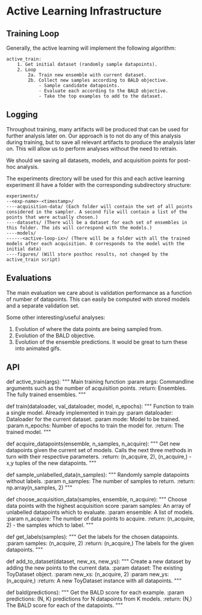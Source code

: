 # Active Learning Infrastructure

## Training Loop
Generally, the active learning will implement the following algorithm:

```
active_train:
    1. Get initial dataset (randomly sample datapoints).
    2. Loop
        2a. Train new ensemble with current dataset.
        2b. Collect new samples according to BALD objective.
            - Sample candidate datapoints.
            - Evaluate each according to the BALD objective.
            - Take the top examples to add to the dataset.
```

## Logging
Throughout training, many artifacts will be produced that can be used for further analysis later on. Our approach is to not do any of this analysis during training, but to save all relevant artifacts to produce the analysis later on. This will allow us to perform analyses without
the need to retrain. 

We should we saving all datasets, models, and acquisition points for post-hoc analysis.

The experiments directory will be used for this and each active learning experiment ill have a folder with the corresponding subdirectory structure:

```
experiments/
--<exp-name>-<timestamp>/
----acquisition-data/ (Each folder will contain the set of all points considered in the sampler. A second file will contain a list of the points that were actually chosen.)
----datasets/ (There will be a dataset for each set of ensembles in this folder. The ids will correspond with the models.)
----models/
------<active-loop-ix>/ (There will be a folder with all the trained models after each acquisition. 0 corresponds to the model with the initial data)
----figures/ (Will store posthoc results, not changed by the active_train script)
```

## Evaluations
The main evaluation we care about is validation performance as a function of number of datapoints. This can easily be computed with stored models and a separate validation set.

Some other interesting/useful analyses:
1) Evolution of where the data points are being sampled from.
2) Evolution of the BALD objective.
3) Evolution of the ensemble predictions.
It would be great to turn these into animated gifs.

## API
def active_train(args):
    """ Main training function 
    :param args: Commandline arguments such as the number of acquisition points.
    :return: Ensembles. The fully trained ensembles.
    """

def train(dataloader, val_dataloader, model, n_epochs):
    """ Function to train a single model. Already implemented in train.py 
    :param dataloader: Dataloader for the current dataset.
    :param mode: Model to be trained.
    :param n_epochs: Number of epochs to train the model for.
    :return: The trained model.
    """

def acquire_datapoints(ensemble, n_samples, n_acquire):
    """ Get new datapoints given the current set of models.
    Calls the next three methods in turn with their respective 
    parameters.
    :return: (n_acquire, 2), (n_acquire,) - x,y tuples of the new datapoints.
    """

def sample_unlabelled_data(n_samples):
    """ Randomly sample datapoints without labels. 
    :param n_samples: The number of samples to return.
    :return: np.array(n_samples, 2)
    """

def choose_acquisition_data(samples, ensemble, n_acquire):
    """ Choose data points with the highest acquisition score
    :param samples: An array of unlabelled datapoints which to evaluate.
    :param ensemble: A list of models. 
    :param n_acquire: The number of data points to acquire.
    :return: (n_acquire, 2) - the samples which to label.
    """

def get_labels(samples):
    """ Get the labels for the chosen datapoints.
    :param samples: (n_acquire, 2)
    :return: (n_acquire,) The labels for the given datapoints.
    """

def add_to_dataset(dataset, new_xs, new_ys):
    """ Create a new dataset by adding the new points to the current data.
    :param dataset: The existing ToyDataset object.
    :param new_xs: (n_acquire, 2) 
    :param new_ys: (n_acquire,)
    :return: A new ToyDataset instance with all datapoints.
    """

def bald(predictions):
    """ Get the BALD score for each example.
    :param predictions: (N, K) predictions for N datapoints from K models.
    :return: (N,) The BALD score for each of the datapoints.
    """